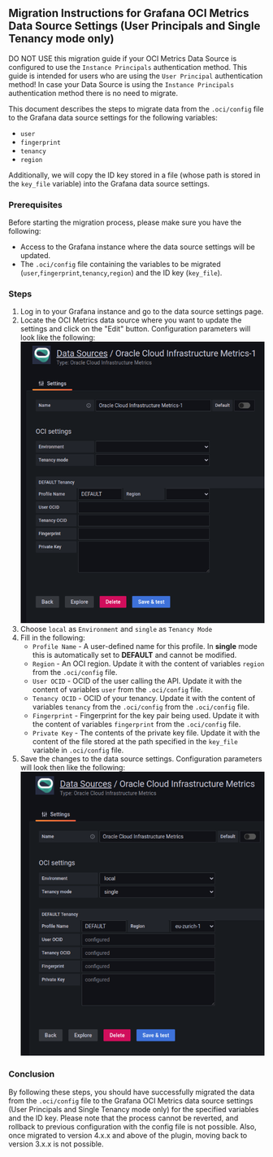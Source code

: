 ## Migration Instructions for Grafana OCI Metrics Data Source Settings (User Principals and Single Tenancy mode only)

DO NOT USE this migration guide if your OCI Metrics Data Source is configured to use the `Instance Principals` authentication method. This guide is intended for users who are using the `User Principal` authentication method! In case your Data Source is using the `Instance Principals` authentication method there is no need to migrate. 

This document describes the steps to migrate data from the `.oci/config` file to the Grafana data source settings for the following variables:

* `user`
* `fingerprint`
* `tenancy`
* `region`

Additionally, we will copy the ID key stored in a file (whose path is stored in the `key_file` variable) into the Grafana data source settings.

### Prerequisites

Before starting the migration process, please make sure you have the following:

* Access to the Grafana instance where the data source settings will be updated.
* The `.oci/config` file containing the variables to be migrated (`user`,`fingerprint`,`tenancy`,`region`) and the ID key (`key_file`).

### Steps

1. Log in to your Grafana instance and go to the data source settings page.
2. Locate the OCI Metrics data source where you want to update the settings and click on the "Edit" button. Configuration parameters will look like the following:
![Datasource Empty](images/datasource_conf_empty.png)
3. Choose `local` as `Environment` and `single` as `Tenancy Mode`
4. Fill in the following:
   * `Profile Name` - A user-defined name for this profile. In **single** mode this is automatically set to **DEFAULT** and cannot be modified.
   * `Region` - An OCI region. Update it with the content of variables `region` from the `.oci/config` file.
   * `User OCID` - OCID of the user calling the API. Update it with the content of variables `user` from the `.oci/config` file.
   * `Tenancy OCID` - OCID of your tenancy. Update it with the content of variables `tenancy` from the `.oci/config` from the `.oci/config` file.
   * `Fingerprint` - Fingerprint for the key pair being used. Update it with the content of variables `fingerprint` from the `.oci/config` file.
   * `Private Key` - The contents of the private key file. Update it with the content of the file stored at the path specified in the `key_file` variable in `.oci/config` file.
5. Save the changes to the data source settings. Configuration parameters will look then like the following:
![Datasource Filled](images/datasource_conf_filled.png)


### Conclusion

By following these steps, you should have successfully migrated the data from the `.oci/config` file to the Grafana OCI Metrics data source settings (User Principals and Single Tenancy mode only) for the specified variables and the ID key. Please note that the process cannot be reverted, and rollback to previous configuration with the config file is not possible. Also, once migrated to version 4.x.x and above of the plugin, moving back to version 3.x.x is not possible.
